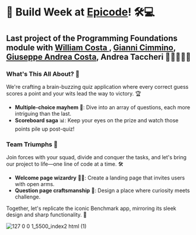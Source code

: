 # 🚀 Build Week at [Epicode](https://epicode.com/it/)! 🛠️💻

## Last project of the Programming Foundations module with [William Costa ](https://github.com/WillyWilliam00), [Gianni Cimmino](https://github.com/GianniCimmino), [Giuseppe Andrea Costa](https://github.com/giuseppeandreacosta), Andrea Taccheri 🎉👨‍💻👩‍💻

### What's This All About? 🤔

We're crafting a brain-buzzing quiz application where every correct guess scores a point and your wits lead the way to victory. 🏆

- **Multiple-choice mayhem** 📝: Dive into an array of questions, each more intriguing than the last.
- **Scoreboard saga** 📊: Keep your eyes on the prize and watch those points pile up post-quiz!

### Team Triumphs 🤝

Join forces with your squad, divide and conquer the tasks, and let's bring our project to life—one line of code at a time. 🛠️

- **Welcome page wizardry** 🧙‍♂️: Create a landing page that invites users with open arms.
- **Question page craftsmanship** 🎨: Design a place where curiosity meets challenge.

Together, let's replicate the iconic Benchmark app, mirroring its sleek design and sharp functionality. 🌟

![127 0 0 1_5500_index2 html (1)](https://github.com/Aoblu87/Benchmark-Epicod/assets/126720391/ac202a52-2b60-4c22-8a26-6845ea039d26)
